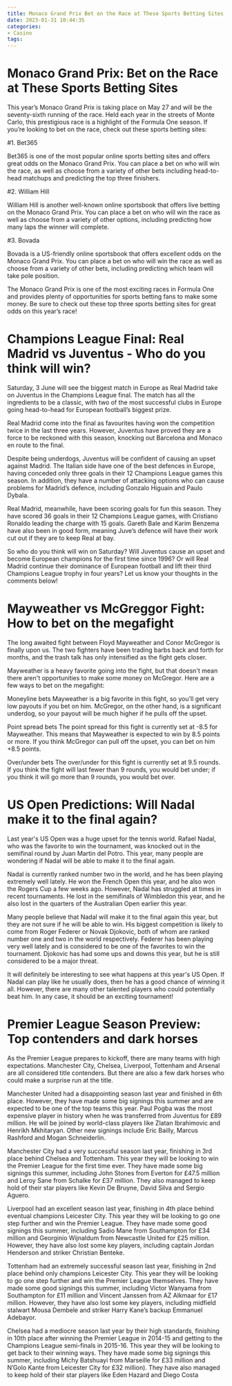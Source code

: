 ```yaml
---
title: Monaco Grand Prix Bet on the Race at These Sports Betting Sites
date: 2023-01-31 10:44:35
categories:
- Casino
tags:
---
```



#  Monaco Grand Prix: Bet on the Race at These Sports Betting Sites

This year’s Monaco Grand Prix is taking place on May 27 and will be the seventy-sixth running of the race. Held each year in the streets of Monte Carlo, this prestigious race is a highlight of the Formula One season. If you’re looking to bet on the race, check out these sports betting sites:

#1. Bet365

Bet365 is one of the most popular online sports betting sites and offers great odds on the Monaco Grand Prix. You can place a bet on who will win the race, as well as choose from a variety of other bets including head-to-head matchups and predicting the top three finishers.

#2. William Hill

William Hill is another well-known online sportsbook that offers live betting on the Monaco Grand Prix. You can place a bet on who will win the race as well as choose from a variety of other options, including predicting how many laps the winner will complete.

#3. Bovada

Bovada is a US-friendly online sportsbook that offers excellent odds on the Monaco Grand Prix. You can place a bet on who will win the race as well as choose from a variety of other bets, including predicting which team will take pole position.

The Monaco Grand Prix is one of the most exciting races in Formula One and provides plenty of opportunities for sports betting fans to make some money. Be sure to check out these top three sports betting sites for great odds on this year’s race!

#  Champions League Final: Real Madrid vs Juventus - Who do you think will win?

Saturday, 3 June will see the biggest match in Europe as Real Madrid take on Juventus in the Champions League final. The match has all the ingredients to be a classic, with two of the most successful clubs in Europe going head-to-head for European football’s biggest prize.

Real Madrid come into the final as favourites having won the competition twice in the last three years. However, Juventus have proved they are a force to be reckoned with this season, knocking out Barcelona and Monaco en route to the final.

Despite being underdogs, Juventus will be confident of causing an upset against Madrid. The Italian side have one of the best defences in Europe, having conceded only three goals in their 12 Champions League games this season. In addition, they have a number of attacking options who can cause problems for Madrid’s defence, including Gonzalo Higuain and Paulo Dybala.

Real Madrid, meanwhile, have been scoring goals for fun this season. They have scored 36 goals in their 12 Champions League games, with Cristiano Ronaldo leading the charge with 15 goals. Gareth Bale and Karim Benzema have also been in good form, meaning Juve’s defence will have their work cut out if they are to keep Real at bay.

So who do you think will win on Saturday? Will Juventus cause an upset and become European champions for the first time since 1996? Or will Real Madrid continue their dominance of European football and lift their third Champions League trophy in four years? Let us know your thoughts in the comments below!

#  Mayweather vs McGreggor Fight: How to bet on the megafight

The long awaited fight between Floyd Mayweather and Conor McGregor is finally upon us. The two fighters have been trading barbs back and forth for months, and the trash talk has only intensified as the fight gets closer.

Mayweather is a heavy favorite going into the fight, but that doesn't mean there aren't opportunities to make some money on McGregor. Here are a few ways to bet on the megafight:

Moneyline bets
Mayweather is a big favorite in this fight, so you'll get very low payouts if you bet on him. McGregor, on the other hand, is a significant underdog, so your payout will be much higher if he pulls off the upset.

Point spread bets
The point spread for this fight is currently set at -8.5 for Mayweather. This means that Mayweather is expected to win by 8.5 points or more. If you think McGregor can pull off the upset, you can bet on him +8.5 points.

Over/under bets
The over/under for this fight is currently set at 9.5 rounds. If you think the fight will last fewer than 9 rounds, you would bet under; if you think it will go more than 9 rounds, you would bet over.

#  US Open Predictions: Will Nadal make it to the final again?

Last year's US Open was a huge upset for the tennis world. Rafael Nadal, who was the favorite to win the tournament, was knocked out in the semifinal round by Juan Martin del Potro. This year, many people are wondering if Nadal will be able to make it to the final again.

Nadal is currently ranked number two in the world, and he has been playing extremely well lately. He won the French Open this year, and he also won the Rogers Cup a few weeks ago. However, Nadal has struggled at times in recent tournaments. He lost in the semifinals of Wimbledon this year, and he also lost in the quarters of the Australian Open earlier this year.

Many people believe that Nadal will make it to the final again this year, but they are not sure if he will be able to win. His biggest competition is likely to come from Roger Federer or Novak Djokovic, both of whom are ranked number one and two in the world respectively. Federer has been playing very well lately and is considered to be one of the favorites to win the tournament. Djokovic has had some ups and downs this year, but he is still considered to be a major threat.

It will definitely be interesting to see what happens at this year's US Open. If Nadal can play like he usually does, then he has a good chance of winning it all. However, there are many other talented players who could potentially beat him. In any case, it should be an exciting tournament!

#  Premier League Season Preview: Top contenders and dark horses

As the Premier League prepares to kickoff, there are many teams with high expectations. Manchester City, Chelsea, Liverpool, Tottenham and Arsenal are all considered title contenders. But there are also a few dark horses who could make a surprise run at the title.

Manchester United had a disappointing season last year and finished in 6th place. However, they have made some big signings this summer and are expected to be one of the top teams this year. Paul Pogba was the most expensive player in history when he was transferred from Juventus for £89 million. He will be joined by world-class players like Zlatan Ibrahimovic and Henrikh Mkhitaryan. Other new signings include Eric Bailly, Marcus Rashford and Mogan Schneiderlin.

 Manchester City had a very successful season last year, finishing in 3rd place behind Chelsea and Tottenham. This year they will be looking to win the Premier League for the first time ever. They have made some big signings this summer, including John Stones from Everton for £47.5 million and Leroy Sane from Schalke for £37 million. They also managed to keep hold of their star players like Kevin De Bruyne, David Silva and Sergio Aguero.

Liverpool had an excellent season last year, finishing in 4th place behind eventual champions Leicester City. This year they will be looking to go one step further and win the Premier League. They have made some good signings this summer, including Sadio Mane from Southampton for £34 million and Georginio Wijnaldum from Newcastle United for £25 million. However, they have also lost some key players, including captain Jordan Henderson and striker Christian Benteke.

Tottenham had an extremely successful season last year, finishing in 2nd place behind only champions Leicester City. This year they will be looking to go one step further and win the Premier League themselves. They have made some good signings this summer, including Victor Wanyama from Southampton for £11 million and Vincent Janssen from AZ Alkmaar for £17 million. However, they have also lost some key players, including midfield stalwart Mousa Dembele and striker Harry Kane’s backup Emmanuel Adebayor.

Chelsea had a mediocre season last year by their high standards, finishing in 10th place after winning the Premier League in 2014-15 and getting to the Champions League semi-finals in 2015-16. This year they will be looking to get back to their winning ways. They have made some big signings this summer, including Michy Batshuayi from Marseille for £33 million and N’Golo Kante from Leicester City for £32 million). They have also managed to keep hold of their star players like Eden Hazard and Diego Costa